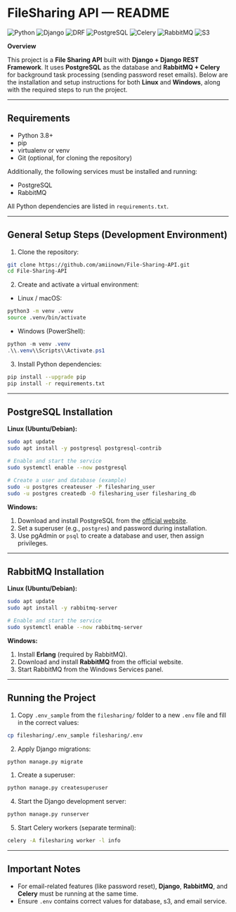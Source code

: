 # FileSharing API — README

![Python](https://img.shields.io/badge/Python-3.12.3-blue?logo=python&logoColor=white)
![Django](https://img.shields.io/badge/Django-5.2.4-green?logo=django&logoColor=white)
![DRF](https://img.shields.io/badge/DRF-3.16-red?logo=django&logoColor=white)
![PostgreSQL](https://img.shields.io/badge/PostgreSQL-17.5-blue?logo=postgresql&logoColor=white)
![Celery](https://img.shields.io/badge/Celery-5.5.3-green?logo=celery&logoColor=white)
![RabbitMQ](https://img.shields.io/badge/RabbitMQ-4.1.2-orange?logo=rabbitmq&logoColor=white)
![S3](https://img.shields.io/badge/boto3-1.39.13-blue?logo=amazonaws&logoColor=white)


**Overview**

This project is a **File Sharing API** built with **Django + Django REST Framework**. It uses **PostgreSQL** as the database and **RabbitMQ + Celery** for background task processing (sending password reset emails). Below are the installation and setup instructions for both **Linux** and **Windows**, along with the required steps to run the project.

---

## Requirements

* Python 3.8+
* pip
* virtualenv or venv
* Git (optional, for cloning the repository)

Additionally, the following services must be installed and running:

* PostgreSQL
* RabbitMQ

All Python dependencies are listed in `requirements.txt`.

---

## General Setup Steps (Development Environment)

1. Clone the repository:

```bash
git clone https://github.com/amiinown/File-Sharing-API.git
cd File-Sharing-API
```

2. Create and activate a virtual environment:

* Linux / macOS:

```bash
python3 -m venv .venv
source .venv/bin/activate
```

* Windows (PowerShell):

```powershell
python -m venv .venv
.\\.venv\\Scripts\\Activate.ps1
```

3. Install Python dependencies:

```bash
pip install --upgrade pip
pip install -r requirements.txt
```

---

## PostgreSQL Installation

**Linux (Ubuntu/Debian):**

```bash
sudo apt update
sudo apt install -y postgresql postgresql-contrib

# Enable and start the service
sudo systemctl enable --now postgresql

# Create a user and database (example)
sudo -u postgres createuser -P filesharing_user
sudo -u postgres createdb -O filesharing_user filesharing_db
```

**Windows:**

1. Download and install PostgreSQL from the [official website](https://www.postgresql.org/download/windows/).
2. Set a superuser (e.g., `postgres`) and password during installation.
3. Use pgAdmin or `psql` to create a database and user, then assign privileges.

---

## RabbitMQ Installation

**Linux (Ubuntu/Debian):**

```bash
sudo apt update
sudo apt install -y rabbitmq-server

# Enable and start the service
sudo systemctl enable --now rabbitmq-server
```

**Windows:**

1. Install **Erlang** (required by RabbitMQ).
2. Download and install **RabbitMQ** from the official website.
3. Start RabbitMQ from the Windows Services panel.

---

## Running the Project

1. Copy `.env_sample` from the `filesharing/` folder to a new `.env` file and fill in the correct values:

```bash
cp filesharing/.env_sample filesharing/.env
```

2. Apply Django migrations:

```bash
python manage.py migrate
```

1. Create a superuser:

```bash
python manage.py createsuperuser
```

4. Start the Django development server:

```bash
python manage.py runserver
```

5. Start Celery workers (separate terminal):

```bash
celery -A filesharing worker -l info
```

---

## Important Notes

* For email-related features (like password reset), **Django**, **RabbitMQ**, and **Celery** must be running at the same time.
* Ensure `.env` contains correct values for database, s3, and email service.
